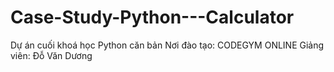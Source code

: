 # Case-Study-Python---Calculator
Dự án cuối khoá học Python căn bản
Nơi đào tạo: CODEGYM ONLINE
Giảng viên: Đỗ Văn Dương
